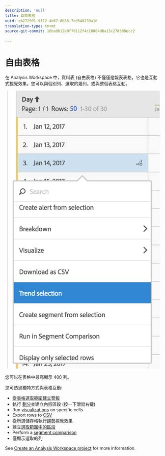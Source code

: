 ```yaml
---
description: 'null'
title: 自由表格
uuid: eb272991-9f12-4b67-8b38-7ed548139a1d
translation-type: tm+mt
source-git-commit: 16ba0b12e0f70112f4c10804d0a13c278388ecc2

---
```



# 自由表格

在 Analysis Workspace 中，資料表 (自由表格) 不僅僅是報表表格，它也是互動式視覺效果。您可以與個別列、選取的幾列，或與整個表格互動。

![](assets/data-table.png)

您可以在表格中最高顯示 400 列。

您可透過獨特方式與表格互動:

* [從表格選取範圍建立警報](/help/components/c-alerts/alert-builder.md)
* 執行 [劃分](/help/analyze/analysis-workspace/components/dimensions/t-breakdown-fa.md)並建立內嵌區段 (按一下滑鼠右鍵)
* Run [visualizations](/help/analyze/analysis-workspace/visualizations/freeform-analysis-visualizations.md) on specific cells
* Export rows to [CSV](/help/analyze/analysis-workspace/curate-share/download-send.md)
* 從所選儲存格執行[趨勢](/help/analyze/analysis-workspace/analysis-workspace-features.md#section_34930C967C104C2B9092BA8DCF2BF81A)視覺效果
* 建立[選取範圍中的區段](/help/analyze/analysis-workspace/components/t-freeform-project-segment.md)
* Perform a [segment comparison](/help/analyze/analysis-workspace/c-panels/c-segment-comparison/segment-comparison.md)
* 僅顯示選取的列

See [Create an Analysis Workspace project](/help/analyze/analysis-workspace/build-workspace-project/t-freeform-project.md) for more information.

